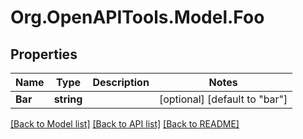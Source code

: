 # Org.OpenAPITools.Model.Foo

## Properties

Name | Type | Description | Notes
------------ | ------------- | ------------- | -------------
**Bar** | **string** |  | [optional] [default to "bar"]

[[Back to Model list]](../README.md#documentation-for-models) [[Back to API list]](../README.md#documentation-for-api-endpoints) [[Back to README]](../README.md)

